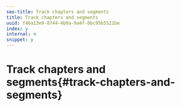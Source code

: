 ```yaml
---
seo-title: Track chapters and segments
title: Track chapters and segments
uuid: f46a13e9-8744-4b0a-9a4f-0bc95b5521be
index: y
internal: n
snippet: y
---
```


# Track chapters and segments{#track-chapters-and-segments}

